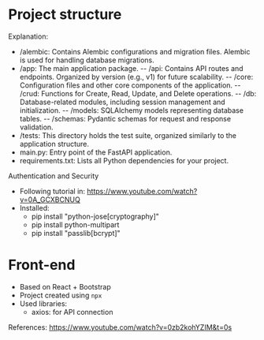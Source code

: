 # Project structure

Explanation:

- /alembic: Contains Alembic configurations and migration files. Alembic is used for handling database migrations.
- /app: The main application package.
    -- /api: Contains API routes and endpoints. Organized by version (e.g., v1) for future scalability.
    -- /core: Configuration files and other core components of the application.
    -- /crud: Functions for Create, Read, Update, and Delete operations.
    -- /db: Database-related modules, including session management and initialization.
    -- /models: SQLAlchemy models representing database tables.
    -- /schemas: Pydantic schemas for request and response validation.
- /tests: This directory holds the test suite, organized similarly to the application structure.
- main.py: Entry point of the FastAPI application.
- requirements.txt: Lists all Python dependencies for your project.



Authentication and Security

- Following tutorial in: https://www.youtube.com/watch?v=0A_GCXBCNUQ
- Installed:
    - pip install "python-jose[cryptography]"
    - pip install python-multipart
    - pip install "passlib[bcrypt]" 




# Front-end

- Based on React + Bootstrap
- Project created using `npx`
- Used libraries:
    - axios: for API connection

References: https://www.youtube.com/watch?v=0zb2kohYZIM&t=0s